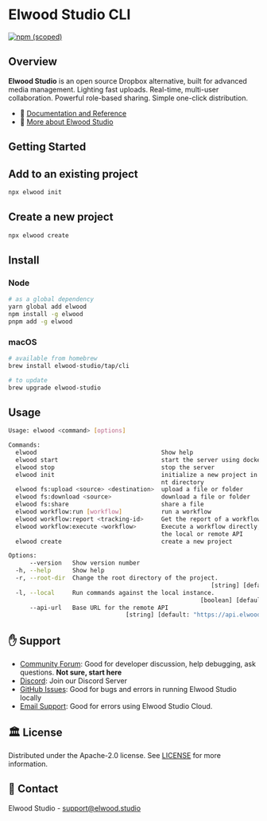 # Elwood Studio CLI

[![npm (scoped)](https://img.shields.io/npm/v/@elwood-studio/cli)](https://www.npmjs.com/package/@elwood-studio/cli)

## Overview

**Elwood Studio** is an open source Dropbox alternative, built for advanced media management. Lighting fast uploads. Real-time, multi-user collaboration. Powerful role-based sharing. Simple one-click distribution.

- 📖 [Documentation and Reference](https://elwood.studio/docs/cli)
- 🚀 [More about Elwood Studio](../../README.md)

## Getting Started

## Add to an existing project

```bash
npx elwood init
```

## Create a new project

```bash
npx elwood create
```

## Install

### Node

```bash
# as a global dependency
yarn global add elwood
npm install -g elwood
pnpm add -g elwood
```

### macOS

```bash
# available from homebrew
brew install elwood-studio/tap/cli

# to update
brew upgrade elwood-studio
```

## Usage

```bash
Usage: elwood <command> [options]

Commands:
  elwood                                   Show help                   [default]
  elwood start                             start the server using docker-compose
  elwood stop                              stop the server
  elwood init                              initialize a new project in the curre
                                           nt directory
  elwood fs:upload <source> <destination>  upload a file or folder
  elwood fs:download <source>              download a file or folder
  elwood fs:share                          share a file
  elwood workflow:run [workflow]           run a workflow
  elwood workflow:report <tracking-id>     Get the report of a workflow
  elwood workflow:execute <workflow>       Execute a workflow directly, without
                                           the local or remote API
  elwood create                            create a new project

Options:
      --version   Show version number                                  [boolean]
  -h, --help      Show help                                            [boolean]
  -r, --root-dir  Change the root directory of the project.
                                                         [string] [default: "."]
  -l, --local     Run commands against the local instance.
                                                      [boolean] [default: false]
      --api-url   Base URL for the remote API
                                 [string] [default: "https://api.elwood.studio"]
```

## :raised_hand: Support

- [Community Forum](https://github.com/elwood-studio/studio/discussions): Good for developer discussion, help debugging, ask questions. **Not sure, start here**
- [Discord](https://discord.gg/ZxWKPeABNG): Join our Discord Server
- [GitHub Issues](https://github.com/elwood-studio/studio/issues): Good for bugs and errors in running Elwood Studio locally
- [Email Support](mailto:support@elwood.studio): Good for errors using Elwood Studio Cloud.

## 🏛️ License

Distributed under the Apache-2.0 license. See [LICENSE](../../LICENSE) for more information.

## 📧 Contact

Elwood Studio - [support@elwood.studio](mailto:support@elwood.studio)
